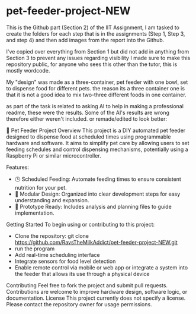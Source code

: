 # pet-feeder-project-NEW
This is the Github part (Section 2) of the IIT Assignment, I am tasked to create the folders for each step that is in the assignments (Step 1, Step 3, and step 4) 
and then add images from the report into the Github.

I've copied over everything from Section 1 but did not add in anything from Section 3
to prevent any issues regarding visibility I made sure to make this repository public, for anyone who sees this other than the tutor, this is mostly wordcode.

My "design" was made as a three-container, pet feeder with one bowl, set to dispense food for different pets. the reason its a three container one is that 
it is not a good idea to mix two-three different foods in one container.

as part of the task is related to asking AI to help in making a professional readme, these were the results. Some of the AI's results are wrong therefore either weren't included. or remade/edited to look better:

🐾 Pet Feeder Project
Overview
This project is a DIY automated pet feeder designed to dispense food at scheduled times using programmable hardware and software. It aims to simplify pet care by allowing users to set feeding schedules and control dispensing mechanisms, potentially using a Raspberry Pi or similar microcontroller.

Features:
- 🕒 Scheduled Feeding: Automate feeding times to ensure consistent nutrition for your pet.
- 📁 Modular Design: Organized into clear development steps for easy understanding and expansion.
- 🧪 Prototype Ready: Includes analysis and planning files to guide implementation.

Getting Started
To begin using or contributing to this project:
- Clone the repository:
git clone https://github.com/RavsTheMilkAddict/pet-feeder-project-NEW.git
- run the program
- Add real-time scheduling interface
- Integrate sensors for food level detection
- Enable remote control via mobile or web app or integrate a system into the feeder that allows its use through a physical device

Contributing
Feel free to fork the project and submit pull requests. Contributions are welcome to improve hardware design, software logic, or documentation.
License 
This project currently does not specify a license. Please contact the repository owner for usage permissions.

